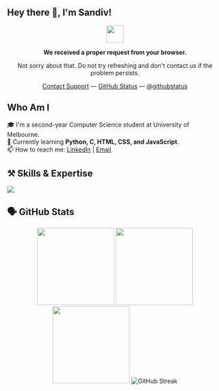 ## Hey there 👋, I'm Sandiv!

<p align="center">
	 <a href="#"><img width="40" src="https://github.githubassets.com/images/mona-loading-default.gif"></a>
</p>
<p align="center"><b>We received a proper request from your browser.</b></p>
<p align="center">Not sorry about that. Do not try refreshing and don't contact us if the problem persists.</p>
<p align="center">
	 <a href="https://linkedin.com/in/sandivd">Contact Support</a> —
	 <a href="https://linkedin.com/in/sandivd">GitHub Status</a> —
	 <a href="https://linkedin.com/in/sandivd">@githubstatus</a>
</p>

## Who Am I
🎓 I'm a second-year Computer Science student at University of Melbourne.  
🌱 Currently learning **Python, C, HTML, CSS, and JavaScript**.  
📫 How to reach me: [LinkedIn](https://linkedin.com/in/sandivd) | [Email](mailto:sandivd2000@gmail.com)

## ⚒️ Skills & Expertise

<p>
  <a>
    <img src="https://skillicons.dev/icons?i=python,js,react,mongodb,bootstrap,mysql,java,html,css,windows,git,github&perline=12" />
  </a>
</p>

## 🗣️ GitHub Stats
<div align="center">
  <img height="180em" src="https://github-profile-summary-cards.vercel.app/api/cards/profile-details?username=sandivd&theme=dark" />
  <img height="180em" src="https://github-readme-stats.vercel.app/api/top-langs/?username=sandivd&layout=compact&theme=dark"  />
  <img height="180em" src="https://github-readme-stats.vercel.app/api?username=sandivd&theme=dark&border_color=303030&border_radius=4"  />
  <img src="https://streak-stats.demolab.com?user=sandivd&theme=github-dark-blue&border_radius=10&card_width=500&background=0E0E0E&border=303030" alt="GitHub Streak" />
</div>
